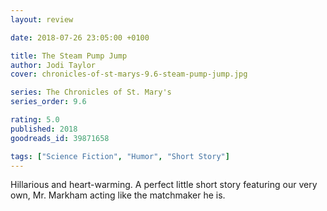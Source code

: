 ```yaml
---
layout: review

date: 2018-07-26 23:05:00 +0100

title: The Steam Pump Jump
author: Jodi Taylor
cover: chronicles-of-st-marys-9.6-steam-pump-jump.jpg

series: The Chronicles of St. Mary's
series_order: 9.6

rating: 5.0
published: 2018
goodreads_id: 39871658

tags: ["Science Fiction", "Humor", "Short Story"]
---
```


Hillarious and heart-warming. A perfect little short story featuring our very own, Mr. Markham acting like the matchmaker he is.
